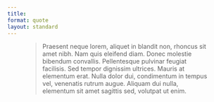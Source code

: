```yaml
---
title: 
format: quote
layout: standard
---
```

<figure class="quote">
<blockquote>
<p>Praesent neque lorem, aliquet in blandit non, rhoncus sit amet nibh. Nam quis eleifend diam. Donec molestie bibendum convallis. Pellentesque pulvinar feugiat facilisis. Sed tempor dignissim ultrices. Mauris at elementum erat. Nulla dolor dui, condimentum in tempus vel, venenatis rutrum augue. Aliquam dui nulla, elementum sit amet sagittis sed, volutpat ut enim.</p>
</blockquote>
</figure>